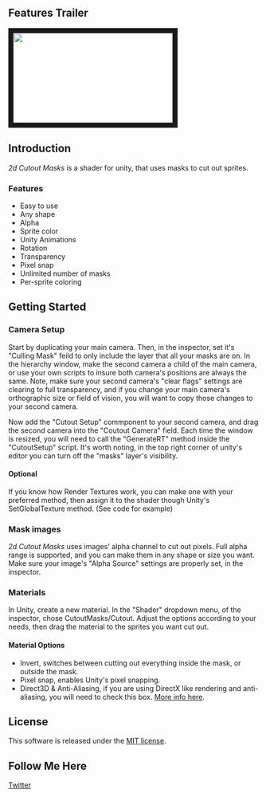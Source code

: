 ## Features Trailer
<a href="http://www.youtube.com/watch?feature=player_embedded&v=VUusYgx3ecM" target="_blank"><img src="http://img.youtube.com/vi/VUusYgx3ecM/0.jpg" width="320" height="180" border="10" /></a>

## Introduction
*2d Cutout Masks* is a shader for unity, that uses masks to cut out sprites. 

### Features
 - Easy to use
 - Any shape
 - Alpha
 - Sprite color
 - Unity Animations
 - Rotation
 - Transparency
 - Pixel snap
 - Unlimited number of masks
 - Per-sprite coloring
 
## Getting Started

### Camera Setup
Start by duplicating your main camera. Then, in the inspector, set it's "Culling Mask" feild to only include the layer that all your masks are on. In the hierarchy window, make the second camera a child of the main camera, or use your own scripts to insure both camera's positions are always the same. Note, make sure your second camera's "clear flags" settings are clearing to full transparency, and if you change your main camera's orthographic size or field of vision, you will want to copy those changes to your second camera. 

Now add the "Cutout Setup" commponent to your second camera, and drag the second camera into the "Coutout Camera" field. Each time the window is resized, you will need to call the "GenerateRT" method inside the "CutoutSetup" script. It's worth noting, in the top right corner of unity's editor you can turn off the "masks" layer's visibility.

#### Optional
If you know how Render Textures work, you can make one with your preferred method, then assign it to the shader though Unity's SetGlobalTexture method. (See code for example)

### Mask images
*2d Cutout Masks* uses images' alpha channel to cut out pixels. Full alpha range is supported, and you can make them in any shape or size you want. Make sure your image's "Alpha Source" settings are properly set, in the inspector.

### Materials
In Unity, create a new material. In the "Shader" dropdown menu, of the inspector, chose CutoutMasks/Cutout. Adjust the options according to your needs, then drag the material to the sprites you want cut out.

#### Material Options
- Invert, switches between cutting out everything inside the mask, or outside the mask.
- Pixel snap, enables Unity's pixel snapping.
- Direct3D & Anti-Aliasing, if you are using DirectX like rendering and anti-aliasing, you will need to check this box. [More info here](https://docs.unity3d.com/Manual/SL-PlatformDifferences.html).
 
## License
This software is released under the [MIT license](http://opensource.org/licenses/MIT).

## Follow Me Here
[Twitter](https://twitter.com/NathanLDearth)
